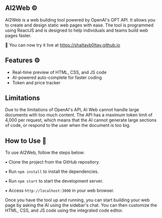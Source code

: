 ## AI2Web :copyright:
AI2Web is a web building tool powered by OpenAI's GPT API. It allows you to create and design static web pages with ease. The tool is programmed using ReactJS and is designed to help individuals and teams build web pages faster.

:link: You can now try it live at https://shaltayb0ltay.github.io


## Features ⚙️
+ Real-time preview of HTML, CSS, and JS code
+ AI-powered auto-complete for faster coding
+ Token and price tracker



## Limitations
Due to the limitations of OpenAI's API, AI Web cannot handle large documents with too much content. The API has a maximum token limit of 4,000 per request, which means that the AI cannot generate large sections of code, or respond to the user when the document is too big.

## How to Use :hammer:
To use AI2Web, follow the steps below:

:black_small_square: Clone the project from the GitHub repository.

:black_small_square: Run `npm install` to install the dependencies.

:black_small_square: Run `npm start` to start the development server.

:black_small_square: Access `http://localhost:3000` in your web browser.

Once you have the tool up and running, you can start building your web page by asking the AI using the sidebar's chat. You can then customize the HTML, CSS, and JS code using the integrated code editor.